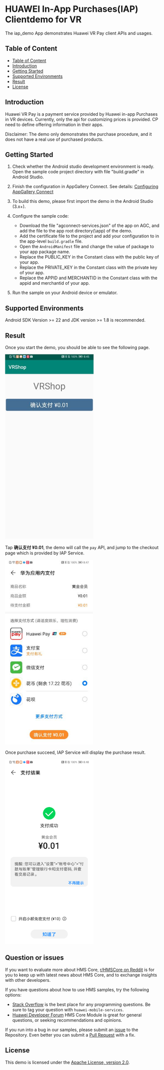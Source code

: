 # HUAWEI In-App Purchases(IAP) Clientdemo for VR

The iap_demo App demonstrates Huawei VR Pay client APIs and usages.


## Table of Content
    
<!-- TOC -->


- [Table of Content](#table-of-content)
- [Introduction](#introduction)
- [Getting Started](#getting-started)
- [Supported Environments](#supported-environments)
- [Result](#result)
- [License](#license)

<!-- /TOC -->

## Introduction

Huawei VR Pay is a payment service provided by Huawei in-app Purchases in VR devices. Currently, only the api for customizing prices is provided. CP need to define offering information in their apps.

Disclaimer: The demo only demonstrates the purchase procedure, and it does not have a real use of purchased products.

## Getting Started

1. Check whether the Android studio development environment  is ready. Open the sample code project directory with file "build.gradle" in Android Studio. 

2. Finish the configuration in AppGallery Connect. 
See details: [Configuring AppGallery Connect](https://developer.huawei.com/consumer/en/doc/development/HMSCore-Guides-V5/config-agc-0000001050033072-V5)

3. To build this demo, please first import the demo in the Android Studio (3.x+).

4. Configure the sample code:
      - Download the file "agconnect-services.json" of the app on AGC, and add the file to the app root directory(\app) of the demo. 
      - Add the certificate file to the project and add your configuration to  in the app-level `build.gradle` file. 
      - Open the `AndroidManifest` file and change the value of package to your app package name.  
      - Replace the PUBLIC_KEY in the Constant class with the public key of your app.
      - Replace the PRIVATE_KEY in the Constant class with the private key of your app.
      - Replace the APPID and MERCHANTID in the Constant class with the appid and merchantid of your app.

5. Run the sample on your Android device or emulator.

## Supported Environments
Android SDK Version >= 22 and JDK version >= 1.8 is recommended.

## Result

Once you start the demo, you should be able to see the following page.

<img src=https://github.com/HMS-Core/hms-iap-vr-clientdemo/blob/master/image/homepage.JPG alt="demo home page" height="600"/>

Tap **确认支付 ¥0.01**, the demo will call the `pay` API, and jump to the checkout page which is provided by IAP Service.

 <img src=https://github.com/HMS-Core/hms-iap-vr-clientdemo/blob/master/image/checkout-page.JPG alt="payment selection" height="600"/>

Once purchase succeed, IAP Service will display the purchase result.

 <img src=https://github.com/HMS-Core/hms-iap-vr-clientdemo/blob/master/image/purchase-result.JPG alt="payment result" height="600"/>

## Question or issues
If you want to evaluate more about HMS Core,
[r/HMSCore on Reddit](https://www.reddit.com/r/HuaweiDevelopers/) is for you to keep up with latest news about HMS Core, and to exchange insights with other developers.

If you have questions about how to use HMS samples, try the following options:
- [Stack Overflow](https://stackoverflow.com/questions/tagged/huawei-mobile-services) is the best place for any programming questions. Be sure to tag your question with 
`huawei-mobile-services`.
- [Huawei Developer Forum](https://forums.developer.huawei.com/forumPortal/en/home?fid=0101187876626530001) HMS Core Module is great for general questions, or seeking recommendations and opinions.

If you run into a bug in our samples, please submit an [issue](https://github.com/HMS-Core/hms-iap-vr-clientdemo/issues) to the Repository. Even better you can submit a [Pull Request](https://github.com/HMS-Core/hms-iap-vr-clientdemo/pulls) with a fix.

 ## License

This demo is licensed under the [Apache License, version 2.0](http://www.apache.org/licenses/LICENSE-2.0).
